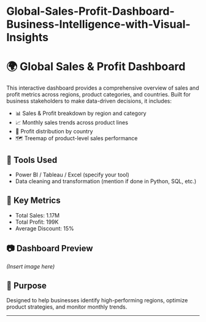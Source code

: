 # Global-Sales-Profit-Dashboard-Business-Intelligence-with-Visual-Insights

# 🌍 Global Sales & Profit Dashboard

This interactive dashboard provides a comprehensive overview of sales and profit metrics across regions, product categories, and countries. Built for business stakeholders to make data-driven decisions, it includes:

- 📊 Sales & Profit breakdown by region and category
- 📈 Monthly sales trends across product lines
- 🥧 Profit distribution by country
- 🗺️ Treemap of product-level sales performance

## 🔧 Tools Used
- Power BI / Tableau / Excel (specify your tool)
- Data cleaning and transformation (mention if done in Python, SQL, etc.)

## 📌 Key Metrics
- Total Sales: 1.17M  
- Total Profit: 199K  
- Average Discount: 15%

## 📷 Dashboard Preview
*(Insert image here)*

## 🚀 Purpose
Designed to help businesses identify high-performing regions, optimize product strategies, and monitor monthly trends.

---

